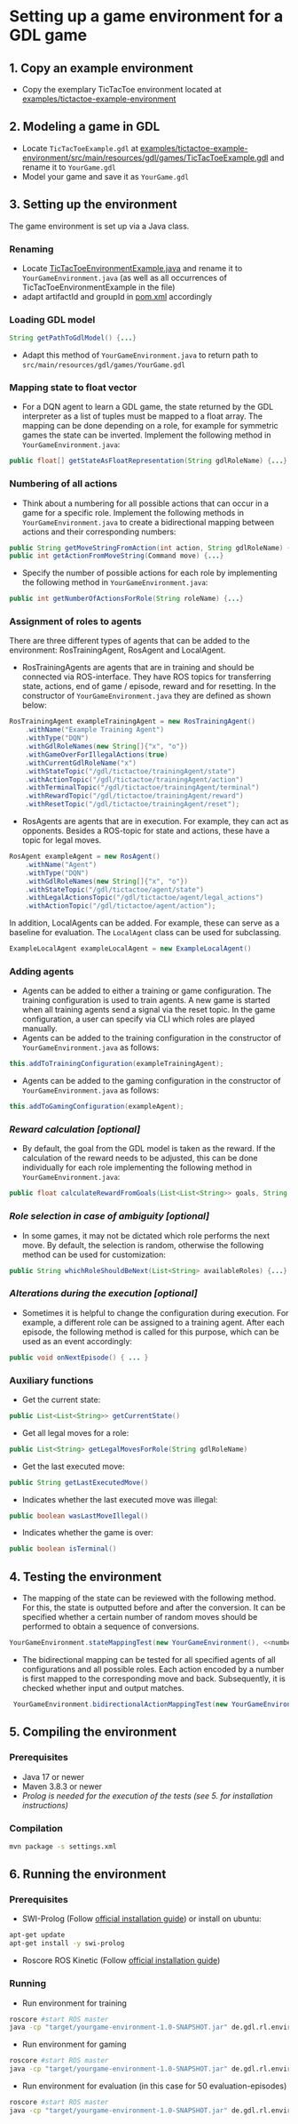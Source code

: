 # Setting up a game environment for a GDL game

## 1. Copy an example environment
- Copy the exemplary TicTacToe environment located at [examples/tictactoe-example-environment](examples/tictactoe-example-environment)

## 2. Modeling a game in GDL
- Locate ```TicTacToeExample.gdl``` at [examples/tictactoe-example-environment/src/main/resources/gdl/games/TicTacToeExample.gdl](examples/tictactoe-example-environment/src/main/resources/gdl/games/TicTacToeExample.gdl) and rename it to ```YourGame.gdl```
- Model your game and save it as ```YourGame.gdl```

## 3. Setting up the environment
The game environment is set up via a Java class.
### Renaming
- Locate [TicTacToeEnvironmentExample.java](examples/tictactoe-example-environment/src/main/java/de/gdl/rl/environment/games/tictactoe/TicTacToeEnvironmentExample.java) and rename it to ```YourGameEnvironment.java```
(as well as all occurrences of TicTacToeEnvironmentExample in the file)
-  adapt artifactId and groupId in [pom.xml](examples/tictactoe-example-environment/pom.xml) accordingly
### Loading GDL model
```java
String getPathToGdlModel() {...}
```
- Adapt this method of ```YourGameEnvironment.java``` to return path to ```src/main/resources/gdl/games/YourGame.gdl``` 
### Mapping state to float vector
- For a DQN agent to learn a GDL game, the state returned by the GDL interpreter as a list of tuples must be mapped to a float array. The mapping can be done depending on a role, for example for symmetric games the state can be inverted. Implement the following method in ```YourGameEnvironment.java```: 
```java
public float[] getStateAsFloatRepresentation(String gdlRoleName) {...}
```
### Numbering of all actions
- Think about a numbering for all possible actions that can occur in a game for a specific role. Implement the following methods in ```YourGameEnvironment.java``` to create a bidirectional mapping between actions and their corresponding numbers:
```java
public String getMoveStringFromAction(int action, String gdlRoleName) {...}
public int getActionFromMoveString(Command move) {...}
```
- Specify the number of possible actions for each role by implementing the following method in ```YourGameEnvironment.java```:
```java
public int getNumberOfActionsForRole(String roleName) {...}
```
### Assignment of roles to agents
There are three different types of agents that can be added to the environment: RosTrainingAgent, RosAgent and LocalAgent. 
- RosTrainingAgents are agents that are in training and should be connected via ROS-interface. They have ROS topics for transferring state, actions, end of game / episode, reward and for resetting. In the constructor of ```YourGameEnvironment.java``` they are defined as shown below:
```java
RosTrainingAgent exampleTrainingAgent = new RosTrainingAgent()
    .withName("Example Training Agent")
    .withType("DQN")
    .withGdlRoleNames(new String[]{"x", "o"})
    .withGameOverForIllegalActions(true)
    .withCurrentGdlRoleName("x")
    .withStateTopic("/gdl/tictactoe/trainingAgent/state")
    .withActionTopic("/gdl/tictactoe/trainingAgent/action")
    .withTerminalTopic("/gdl/tictactoe/trainingAgent/terminal")
    .withRewardTopic("/gdl/tictactoe/trainingAgent/reward")
    .withResetTopic("/gdl/tictactoe/trainingAgent/reset");
```
- RosAgents are agents that are in execution. For example, they can act as opponents.
Besides a ROS-topic for state and actions, these have a topic for legal moves.
```java
RosAgent exampleAgent = new RosAgent()
    .withName("Agent")
    .withType("DQN")
    .withGdlRoleNames(new String[]{"x", "o"})
    .withStateTopic("/gdl/tictactoe/agent/state")
    .withLegalActionsTopic("/gdl/tictactoe/agent/legal_actions")
    .withActionTopic("/gdl/tictactoe/agent/action");
```
In addition, LocalAgents can be added. For example, these can serve as a baseline for evaluation. The ```LocalAgent``` class can be used for subclassing.
```java
ExampleLocalAgent exampleLocalAgent = new ExampleLocalAgent()
```
### Adding agents
- Agents can be added to either a training or game configuration. The training configuration is used to train agents. A new game is started when all training agents send a signal via the reset topic. In the game configuration, a user can specify via CLI which roles are played manually. 
- Agents can be added to the training configuration in the constructor of ```YourGameEnvironment.java``` as follows:
```java
this.addToTrainingConfiguration(exampleTrainingAgent);
```
- Agents can be added to the gaming configuration in the constructor of ```YourGameEnvironment.java``` as follows:
```java
this.addToGamingConfiguration(exampleAgent);
```
### *Reward calculation [optional]*
- By default, the goal from the GDL model is taken as the reward. If the calculation of the reward needs to be adjusted, this can be done individually for each role implementing the following method in ```YourGameEnvironment.java```: 
```java
public float calculateRewardFromGoals(List<List<String>> goals, String gdlRoleName) {...}
```
### *Role selection in case of ambiguity [optional]*
- In some games, it may not be dictated which role performs the next move. By default, the selection is random, otherwise the following method can be used for customization:

```java
public String whichRoleShouldBeNext(List<String> availableRoles) {...}
```
### *Alterations during the execution [optional]*
- Sometimes it is helpful to change the configuration during execution. For example, a different role can be assigned to a training agent. After each episode, the following method is called for this purpose, which can be used as an event accordingly:
```java
public void onNextEpisode() { ... }
```
### Auxiliary functions
- Get the current state:
```java
public List<List<String>> getCurrentState()
```
- Get all legal moves for a role:
```java
public List<String> getLegalMovesForRole(String gdlRoleName)
```
- Get the last executed move:
```java
public String getLastExecutedMove()
```
- Indicates whether the last executed move was illegal:
```java
public boolean wasLastMoveIllegal()
```
- Indicates whether the game is over:
```java
public boolean isTerminal()
```
## 4. Testing the environment
- The mapping of the state can be reviewed with the following method. For this, the state is outputted before and after the conversion. It can be specified whether a certain number of random moves should be performed to obtain a sequence of conversions. 
```java
YourGameEnvironment.stateMappingTest(new YourGameEnvironment(), <<numberOfRandonEpisodes>>);
```
- The bidirectional mapping can be tested for all specified agents of all configurations and all possible roles. Each action encoded by a number is first mapped to the corresponding move and back. Subsequently, it is checked whether input and output matches.
```java
 YourGameEnvironment.bidirectionalActionMappingTest(new YourGameEnvironment());
```

## 5. Compiling the environment
### Prerequisites
- Java 17 or newer
- Maven 3.8.3 or newer
- *Prolog is needed for the execution of the tests (see 5. for installation instructions)* 
### Compilation
```bash
mvn package -s settings.xml
```

## 6. Running the environment
###  Prerequisites
- SWI-Prolog (Follow [official installation guide](https://www.swi-prolog.org/build/unix.html)) or install on ubuntu:
```bash
apt-get update
apt-get install -y swi-prolog
```
- Roscore
ROS Kinetic (Follow [official installation guide](http://wiki.ros.org/Installation/Ubuntu))

### Running 
- Run environment for training
```bash
roscore #start ROS master
java -cp "target/yourgame-environment-1.0-SNAPSHOT.jar" de.gdl.rl.environment.games.yourgame.YourGameEnvironment --training
```
- Run environment for gaming
```bash
roscore #start ROS master
java -cp "target/yourgame-environment-1.0-SNAPSHOT.jar" de.gdl.rl.environment.games.yourgame.YourGameEnvironment --gaming
```
- Run environment for evaluation (in this case for 50 evaluation-episodes)
```bash
roscore #start ROS master
java -cp "target/yourgame-environment-1.0-SNAPSHOT.jar" de.gdl.rl.environment.games.yourgame.YourGameEnvironment --gaming --evaluation 50
```